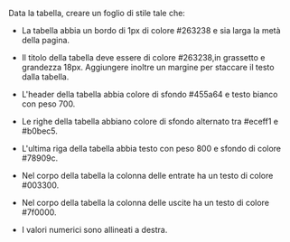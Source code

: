 Data la tabella, creare un foglio di stile tale che:

 - La tabella abbia un bordo di 1px di colore #263238 e sia larga la metà della pagina.

 - Il titolo della tabella deve essere di colore #263238,in grassetto e grandezza 18px. Aggiungere inoltre un margine per staccare il testo dalla tabella.

 - L'header della tabella abbia colore di sfondo #455a64 e testo bianco con peso 700.

 - Le righe della tabella abbiano colore di sfondo alternato tra #eceff1 e #b0bec5.

 - L'ultima riga della tabella abbia testo con peso 800 e sfondo di colore #78909c.

 - Nel corpo della tabella la colonna delle entrate ha un testo di colore #003300.

 - Nel corpo della tabella la colonna delle uscite ha un testo di colore #7f0000.
 
 - I valori numerici sono allineati a destra.